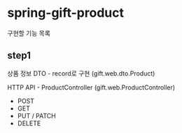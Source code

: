 # spring-gift-product

구현할 기능 목록

## step1

상품 정보 DTO - record로 구현 (gift.web.dto.Product)

HTTP API - ProductController (gift.web.ProductController)

- POST
- GET
- PUT / PATCH
- DELETE
